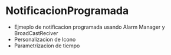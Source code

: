 # NotificacionProgramada
- Ejmeplo de notificacion programada usando Alarm Manager y BroadCastReciver
- Personalizacion de Icono
- Parametrizacion de tiempo
